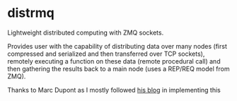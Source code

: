 # distrmq
Lightweight distributed computing with ZMQ sockets. 

Provides user with the capability of distributing data over many nodes (first compressed and serialized and then transferred over TCP sockets), remotely executing a function on these data (remote procedural call) and then gathering the results back to a main node (uses a REP/REQ model from ZMQ).

Thanks to Marc Dupont as I mostly followed [his blog](http://mdup.fr/blog/easy-cluster-parallelization-with-zeromq) in implementing this
